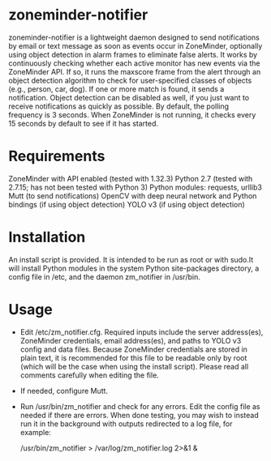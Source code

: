 zoneminder-notifier
================================================================================
zoneminder-notifier is a lightweight daemon designed to send notifications by
email or text message as soon as events occur in ZoneMinder, optionally using
object detection in alarm frames to eliminate false alerts. It works by
continuously checking whether each active monitor has new events via the
ZoneMinder API. If so, it runs the maxscore frame from the alert through an 
object detection algorithm to check for user-specified classes of objects (e.g.,
person, car, dog). If one or more match is found, it sends a notification.
Object detection can be disabled as well, if you just want to receive
notifications as quickly as possible. By default, the polling frequency is 3
seconds. When ZoneMinder is not running, it checks every 15 seconds by default
to see if it has started.

Requirements
================================================================================
ZoneMinder with API enabled (tested with 1.32.3)
Python 2.7 (tested with 2.7.15; has not been tested with Python 3)
Python modules: requests, urllib3
Mutt (to send notifications)
OpenCV with deep neural network and Python bindings (if using object detection)
YOLO v3 (if using object detection)

Installation
================================================================================
An install script is provided. It is intended to be run as root or with sudo.It
will install Python modules in the system Python site-packages directory, a
config file in /etc, and the daemon zm_notifier in /usr/bin.

Usage
================================================================================
* Edit /etc/zm_notifier.cfg. Required inputs include the server address(es),
  ZoneMinder credentials, email address(es), and paths to YOLO v3 config and
  data files. Because ZoneMinder credentials are stored in plain text, it is
  recommended for this file to be readable only by root (which will be the case
  when using the install script). Please read all comments carefully when
  editing the file.
* If needed, configure Mutt.
* Run /usr/bin/zm_notifier and check for any errors. Edit the config file as
  needed if there are errors. When done testing, you may wish to instead run it
  in the background with outputs redirected to a log file, for example:

  /usr/bin/zm_notifier > /var/log/zm_notifier.log 2>&1 &

